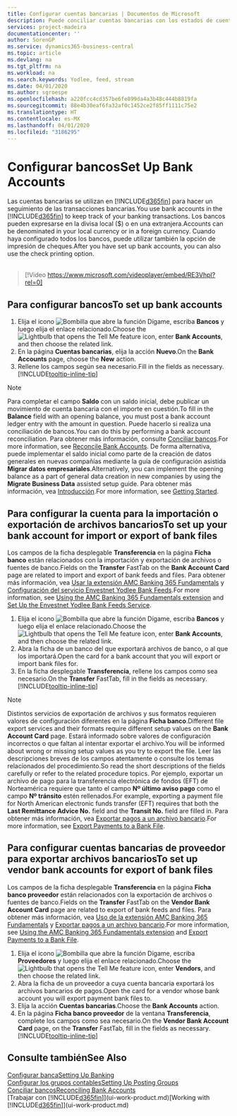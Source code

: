 ```yaml
---
title: Configurar cuentas bancarias | Documentos de Microsoft
description: Puede conciliar cuentas bancarias con los estados de cuenta del banco.
services: project-madeira
documentationcenter: ''
author: SorenGP
ms.service: dynamics365-business-central
ms.topic: article
ms.devlang: na
ms.tgt_pltfrm: na
ms.workload: na
ms.search.keywords: Yodlee, feed, stream
ms.date: 04/01/2020
ms.author: sgroespe
ms.openlocfilehash: a220fcc4cd357be6fe899da4a3b48c444b8819fa
ms.sourcegitcommit: 88e4b30eaf6fa32af0c1452ce2f85ff1111c75e2
ms.translationtype: HT
ms.contentlocale: es-MX
ms.lasthandoff: 04/01/2020
ms.locfileid: "3186295"
---
```

# <a name="set-up-bank-accounts"></a><span data-ttu-id="f2834-103">Configurar bancos</span><span class="sxs-lookup"><span data-stu-id="f2834-103">Set Up Bank Accounts</span></span>
<span data-ttu-id="f2834-104">Las cuentas bancarias se utilizan en [!INCLUDE[d365fin](includes/d365fin_md.md)] para hacer un seguimiento de las transacciones bancarias.</span><span class="sxs-lookup"><span data-stu-id="f2834-104">You use bank accounts in the [!INCLUDE[d365fin](includes/d365fin_md.md)] to keep track of your banking transactions.</span></span> <span data-ttu-id="f2834-105">Los bancos pueden expresarse en la divisa local ($) o en una extranjera.</span><span class="sxs-lookup"><span data-stu-id="f2834-105">Accounts can be denominated in your local currency or in a foreign currency.</span></span> <span data-ttu-id="f2834-106">Cuando haya configurado todos los bancos, puede utilizar también la opción de impresión de cheques.</span><span class="sxs-lookup"><span data-stu-id="f2834-106">After you have set up bank accounts, you can also use the check printing option.</span></span><br><br>  

> [!Video https://www.microsoft.com/videoplayer/embed/RE3Vhpl?rel=0]

## <a name="to-set-up-bank-accounts"></a><span data-ttu-id="f2834-107">Para configurar bancos</span><span class="sxs-lookup"><span data-stu-id="f2834-107">To set up bank accounts</span></span>
1. <span data-ttu-id="f2834-108">Elija el icono ![Bombilla que abre la función Dígame](media/ui-search/search_small.png "Dígame qué desea hacer"), escriba **Bancos** y luego elija el enlace relacionado.</span><span class="sxs-lookup"><span data-stu-id="f2834-108">Choose the ![Lightbulb that opens the Tell Me feature](media/ui-search/search_small.png "Tell me what you want to do") icon, enter **Bank Accounts**, and then choose the related link.</span></span>
2. <span data-ttu-id="f2834-109">En la página **Cuentas bancarias**, elija la acción **Nuevo**.</span><span class="sxs-lookup"><span data-stu-id="f2834-109">On the **Bank Accounts** page, choose the **New** action.</span></span>
3. <span data-ttu-id="f2834-110">Rellene los campos según sea necesario.</span><span class="sxs-lookup"><span data-stu-id="f2834-110">Fill in the fields as necessary.</span></span> [!INCLUDE[tooltip-inline-tip](includes/tooltip-inline-tip_md.md)]

> [!NOTE]
> <span data-ttu-id="f2834-111">Para completar el campo **Saldo** con un saldo inicial, debe publicar un movimiento de cuenta bancaria con el importe en cuestión.</span><span class="sxs-lookup"><span data-stu-id="f2834-111">To fill in the **Balance** field with an opening balance, you must post a bank account ledger entry with the amount in question.</span></span> <span data-ttu-id="f2834-112">Puede hacerlo si realiza una conciliación de bancos.</span><span class="sxs-lookup"><span data-stu-id="f2834-112">You can do this by performing a bank account reconciliation.</span></span> <span data-ttu-id="f2834-113">Para obtener más información, consulte [Conciliar bancos](bank-how-reconcile-bank-accounts-separately.md).</span><span class="sxs-lookup"><span data-stu-id="f2834-113">For more information, see [Reconcile Bank Accounts](bank-how-reconcile-bank-accounts-separately.md).</span></span> <span data-ttu-id="f2834-114">De forma alternativa, puede implementar el saldo inicial como parte de la creación de datos generales en nuevas compañías mediante la guía de configuración asistida **Migrar datos empresariales**.</span><span class="sxs-lookup"><span data-stu-id="f2834-114">Alternatively, you can implement the opening balance as a part of general data creation in new companies by using the **Migrate Business Data** assisted setup guide.</span></span> <span data-ttu-id="f2834-115">Para obtener más información, vea [Introducción](product-get-started.md).</span><span class="sxs-lookup"><span data-stu-id="f2834-115">For more information, see [Getting Started](product-get-started.md).</span></span>

## <a name="to-set-up-your-bank-account-for-import-or-export-of-bank-files"></a><span data-ttu-id="f2834-116">Para configurar la cuenta para la importación o exportación de archivos bancarios</span><span class="sxs-lookup"><span data-stu-id="f2834-116">To set up your bank account for import or export of bank files</span></span>
<span data-ttu-id="f2834-117">Los campos de la ficha desplegable **Transferencia** en la página **Ficha banco** están relacionados con la importación y exportación de archivos o fuentes de banco.</span><span class="sxs-lookup"><span data-stu-id="f2834-117">Fields on the **Transfer** FastTab on the **Bank Account Card** page are related to import and export of bank feeds and files.</span></span> <span data-ttu-id="f2834-118">Para obtener más información, vea [Usar la extensión AMC Banking 365 Fundamentals](ui-extensions-amc-banking.md) y [Configuración del servicio Envestnet Yodlee Bank Feeds](bank-how-setup-bank-statement-service.md).</span><span class="sxs-lookup"><span data-stu-id="f2834-118">For more information, see [Using the AMC Banking 365 Fundamentals extension](ui-extensions-amc-banking.md) and [Set Up the Envestnet Yodlee Bank Feeds Service](bank-how-setup-bank-statement-service.md).</span></span>

1. <span data-ttu-id="f2834-119">Elija el icono ![Bombilla que abre la función Dígame](media/ui-search/search_small.png "Dígame qué desea hacer"), escriba **Bancos** y luego elija el enlace relacionado.</span><span class="sxs-lookup"><span data-stu-id="f2834-119">Choose the ![Lightbulb that opens the Tell Me feature](media/ui-search/search_small.png "Tell me what you want to do") icon, enter **Bank Accounts**, and then choose the related link.</span></span>
2. <span data-ttu-id="f2834-120">Abra la ficha de un banco del que exportará archivos de banco, o al que los importará.</span><span class="sxs-lookup"><span data-stu-id="f2834-120">Open the card for a bank account that you will export or import bank files for.</span></span>
3. <span data-ttu-id="f2834-121">En la ficha desplegable **Transferencia**, rellene los campos como sea necesario.</span><span class="sxs-lookup"><span data-stu-id="f2834-121">On the **Transfer** FastTab, fill in the fields as necessary.</span></span> [!INCLUDE[tooltip-inline-tip](includes/tooltip-inline-tip_md.md)]

> [!NOTE]  
>   <span data-ttu-id="f2834-122">Distintos servicios de exportación de archivos y sus formatos requieren valores de configuración diferentes en la página **Ficha banco**.</span><span class="sxs-lookup"><span data-stu-id="f2834-122">Different file export services and their formats require different setup values on the **Bank Account Card** page.</span></span> <span data-ttu-id="f2834-123">Estará informado sobre valores de configuración incorrectos o que faltan al intentar exportar el archivo.</span><span class="sxs-lookup"><span data-stu-id="f2834-123">You will be informed about wrong or missing setup values as you try to export the file.</span></span> <span data-ttu-id="f2834-124">Leer las descripciones breves de los campos atentamente o consulte los temas relacionados del procedimiento.</span><span class="sxs-lookup"><span data-stu-id="f2834-124">So read the short descriptions of the fields carefully or refer to the related procedure topics.</span></span> <span data-ttu-id="f2834-125">Por ejemplo, exportar un archivo de pago para la transferencia electrónica de fondos (EFT) de Norteamérica requiere que tanto el campo **Nº último aviso pago** como el campo **Nº tránsito** estén rellenados.</span><span class="sxs-lookup"><span data-stu-id="f2834-125">For example, exporting a payment file for North American electronic funds transfer (EFT) requires that both the **Last Remittance Advice No.** field and the **Transit No.** field are filled in.</span></span> <span data-ttu-id="f2834-126">Para obtener más información, vea [Exportar pagos a un archivo bancario](finance-make-payments-with-bank-data-conversion-service-or-sepa-credit-transfer.md#exporting-payments-to-a-bank-file).</span><span class="sxs-lookup"><span data-stu-id="f2834-126">For more information, see [Export Payments to a Bank File](finance-make-payments-with-bank-data-conversion-service-or-sepa-credit-transfer.md#exporting-payments-to-a-bank-file).</span></span>

## <a name="to-set-up-vendor-bank-accounts-for-export-of-bank-files"></a><span data-ttu-id="f2834-127">Para configurar cuentas bancarias de proveedor para exportar archivos bancarios</span><span class="sxs-lookup"><span data-stu-id="f2834-127">To set up vendor bank accounts for export of bank files</span></span>
<span data-ttu-id="f2834-128">Los campos de la ficha desplegable **Transferencia** en la página **Ficha banco proveedor** están relacionados con la exportación de archivos o fuentes de banco.</span><span class="sxs-lookup"><span data-stu-id="f2834-128">Fields on the **Transfer** FastTab on the **Vendor Bank Account Card** page are related to export of bank feeds and files.</span></span> <span data-ttu-id="f2834-129">Para obtener más información, vea [Uso de la extensión AMC Banking 365 Fundamentals](ui-extensions-amc-banking.md) y [Exportar pagos a un archivo bancario](finance-make-payments-with-bank-data-conversion-service-or-sepa-credit-transfer.md#exporting-payments-to-a-bank-file).</span><span class="sxs-lookup"><span data-stu-id="f2834-129">For more information, see [Using the AMC Banking 365 Fundamentals extension](ui-extensions-amc-banking.md) and [Export Payments to a Bank File](finance-make-payments-with-bank-data-conversion-service-or-sepa-credit-transfer.md#exporting-payments-to-a-bank-file).</span></span>

1. <span data-ttu-id="f2834-130">Elija el icono ![Bombilla que abre la función Dígame](media/ui-search/search_small.png "Dígame qué desea hacer"), escriba **Proveedores** y luego elija el enlace relacionado.</span><span class="sxs-lookup"><span data-stu-id="f2834-130">Choose the ![Lightbulb that opens the Tell Me feature](media/ui-search/search_small.png "Tell me what you want to do") icon, enter **Vendors**, and then choose the related link.</span></span>
2. <span data-ttu-id="f2834-131">Abra la ficha de un proveedor a cuya cuenta bancaria exportará los archivos bancarios de pagos.</span><span class="sxs-lookup"><span data-stu-id="f2834-131">Open the card for a vendor whose bank account you will export payment bank files to.</span></span>
3. <span data-ttu-id="f2834-132">Elija la acción **Cuentas bancarias**.</span><span class="sxs-lookup"><span data-stu-id="f2834-132">Choose the **Bank Accounts** action.</span></span>
3. <span data-ttu-id="f2834-133">En la página **Ficha banco proveedor** de la ventana **Transferencia**, complete los campos como sea necesario.</span><span class="sxs-lookup"><span data-stu-id="f2834-133">On the **Vendor Bank Account Card** page, on the **Transfer** FastTab, fill in the fields as necessary.</span></span> [!INCLUDE[tooltip-inline-tip](includes/tooltip-inline-tip_md.md)]

## <a name="see-also"></a><span data-ttu-id="f2834-134">Consulte también</span><span class="sxs-lookup"><span data-stu-id="f2834-134">See Also</span></span>
[<span data-ttu-id="f2834-135">Configurar banca</span><span class="sxs-lookup"><span data-stu-id="f2834-135">Setting Up Banking</span></span>](bank-setup-banking.md)  
[<span data-ttu-id="f2834-136">Configurar los grupos contables</span><span class="sxs-lookup"><span data-stu-id="f2834-136">Setting Up Posting Groups</span></span>](finance-posting-groups.md)  
[<span data-ttu-id="f2834-137">Conciliar bancos</span><span class="sxs-lookup"><span data-stu-id="f2834-137">Reconciling Bank Accounts</span></span>](bank-manage-bank-accounts.md)  
<span data-ttu-id="f2834-138">[Trabajar con [!INCLUDE[d365fin](includes/d365fin_md.md)]](ui-work-product.md)</span><span class="sxs-lookup"><span data-stu-id="f2834-138">[Working with [!INCLUDE[d365fin](includes/d365fin_md.md)]](ui-work-product.md)</span></span>
